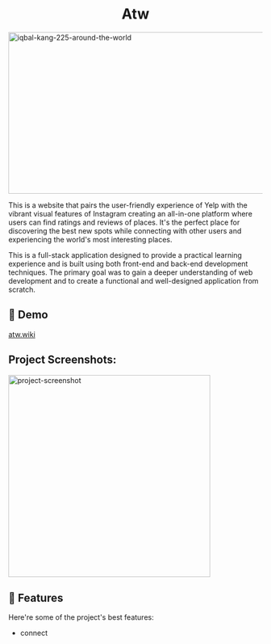 <h1 align="center" id="title">Atw</h1>

<img src="https://socialify.git.ci/iqbalkang225/iqbal-kang-225-around-the-world/image?logo=https%3A%2F%2Fraw.githubusercontent.com%2Fiqbalkang225%2Fiqbal-kang-225-around-the-world%2F444975c05650980ae53b2b6fd9bbdce49cad87ea%2Fclient%2Fpublic%2Ffavicon.svg&name=1&owner=1&theme=Light" alt="iqbal-kang-225-around-the-world" width="640" height="320" />

<p id="description">This is a website that pairs the user-friendly experience of Yelp with the vibrant visual features of Instagram creating an all-in-one platform where users can find ratings and reviews of places. It's the perfect place for discovering the best new spots while connecting with other users and experiencing the world's most interesting places. 
  
 This is a full-stack application designed to provide a practical learning experience and is built using both front-end and back-end development techniques. The primary goal was to gain a deeper understanding of web development and to create a functional and well-designed application from scratch.</p>

<h2>🚀 Demo</h2>

[atw.wiki](atw.wiki)

<h2>Project Screenshots:</h2>

<img src="https://res.cloudinary.com/dydbhumso/video/upload/v1686180042/movieousvideo2_puaaup.mov" alt="project-screenshot" width="400" height="400/">

  
  
<h2>🧐 Features</h2>

Here're some of the project's best features:

*   connect

